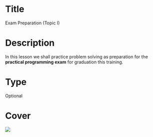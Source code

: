 # Title
Exam Preparation (Topic I)

# Description
In this lesson we shall practice problem solving as preparation for the **practical programming exam** for graduation this training.

# Type
Optional

# Cover
![](img/lesson-cover.png)
